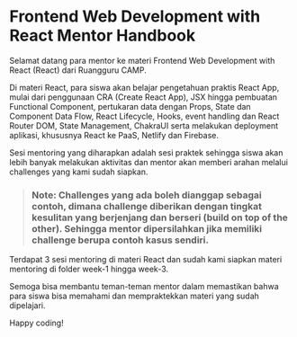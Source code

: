# Frontend Web Development with React Mentor Handbook

Selamat datang para mentor ke materi Frontend Web Development with React (React) dari Ruangguru CAMP.

Di materi React, para siswa akan belajar pengetahuan praktis React App, mulai dari penggunaan CRA (Create React App), JSX hingga pembuatan Functional Component, pertukaran data dengan Props, State dan Component Data Flow, React Lifecycle, Hooks, event handling dan React Router DOM, State Management, ChakraUI serta melakukan deployment aplikasi, khususnya React ke PaaS, Netlify dan Firebase.

Sesi mentoring yang diharapkan adalah sesi praktek sehingga siswa akan lebih banyak melakukan aktivitas dan mentor akan memberi arahan melalui challenges yang kami sudah siapkan.

> ### **Note: Challenges yang ada boleh dianggap sebagai contoh, dimana challenge diberikan dengan tingkat kesulitan yang berjenjang dan berseri (build on top of the other). Sehingga mentor dipersilahkan jika memiliki challenge berupa contoh kasus sendiri.**

Terdapat 3 sesi mentoring di materi React dan sudah kami siapkan materi mentoring di folder week-1 hingga week-3.

Semoga bisa membantu teman-teman mentor dalam memastikan bahwa para siswa bisa memahami dan mempraktekkan materi yang sudah dipelajari.

Happy coding!
